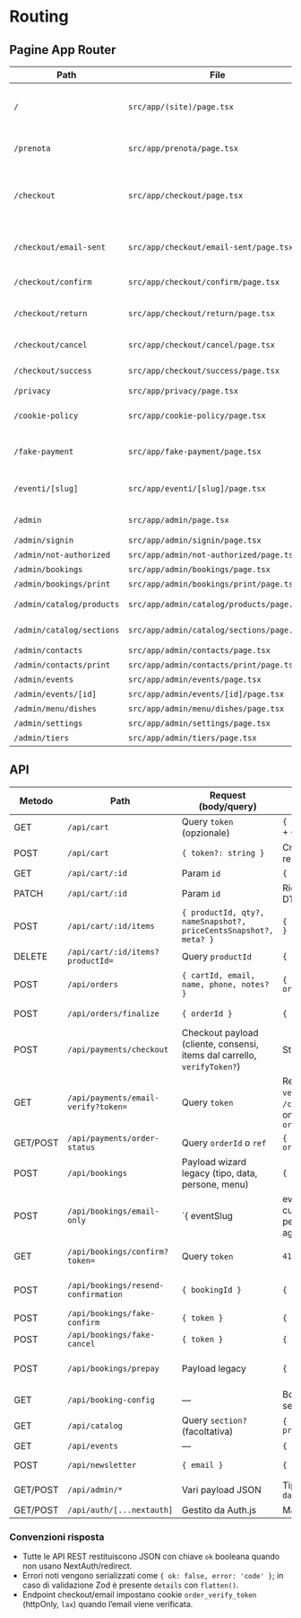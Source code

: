 # Routing

## Pagine App Router
| Path | File | Descrizione | Auth | Note |
| --- | --- | --- | --- | --- |
| `/` | `src/app/(site)/page.tsx` | Landing marketing con CTA prenotazione, sezione eventi, newsletter, mappa deferita | Pubblica | Layout dedicato `(site)/layout.tsx` con banner cookie |
| `/prenota` | `src/app/prenota/page.tsx` | Wizard legacy oppure catalogo+carrello in base a `NEXT_PUBLIC_CART_ENABLED` | Pubblica | Importa `BookingWizard`, `SectionAccordion`, `CartSidebar` |
| `/checkout` | `src/app/checkout/page.tsx` | Form checkout (email, recap carrello, consensi) + gestione stati verify/pagamento | Pubblica | Usa `useCart`, sessionStorage `order_verify_token`, redirect in base alla risposta API |
| `/checkout/email-sent` | `src/app/checkout/email-sent/page.tsx` | Conferma invio email, consente resend via `/api/bookings/resend-confirmation` | Pubblica | Gestisce stato UI e messaggi localizzati |
| `/checkout/confirm` | `src/app/checkout/confirm/page.tsx` | Reindirizzamento verso `/api/payments/email-verify` | Pubblica | Messaggio di attesa durante la conferma |
| `/checkout/return` | `src/app/checkout/return/page.tsx` | Poll `/api/payments/order-status` dopo redirect provider | Pubblica | Reindirizza a `/checkout/success` su esito `paid/completed` |
| `/checkout/cancel` | `src/app/checkout/cancel/page.tsx` | Messaggio di annullamento pagamento | Pubblica | Link rapido per tornare al carrello |
| `/checkout/success` | `src/app/checkout/success/page.tsx` | Messaggio conferma + ID ordine/booking | Pubblica | Chiama `useCart().clearCartToken()` |
| `/privacy` | `src/app/privacy/page.tsx` | Testo informativa privacy | Pubblica | |
| `/cookie-policy` | `src/app/cookie-policy/page.tsx` | Informativa cookie con versione da `NEXT_PUBLIC_POLICY_VERSION` | Pubblica | |
| `/fake-payment` | `src/app/fake-payment/page.tsx` | Simulatore pagamento (POST `/api/bookings/fake-confirm|fake-cancel`) | Pubblica | Usa query `token` |
| `/eventi/[slug]` | `src/app/eventi/[slug]/page.tsx` | Dettaglio evento + form prenotazione email-only | Pubblica | Richiede `DATABASE_URL`; fallback messaggio se assente |
| `/admin` | `src/app/admin/page.tsx` | Dashboard prenotazioni (statistiche + tabelle) | Admin | Protezione middleware + NextAuth |
| `/admin/signin` | `src/app/admin/signin/page.tsx` | Login magic link | Pubblica | Provider email NextAuth |
| `/admin/not-authorized` | `src/app/admin/not-authorized/page.tsx` | Messaggio whitelist fallita | Pubblica | |
| `/admin/bookings` | `src/app/admin/bookings/page.tsx` | Lista prenotazioni avanzata | Admin | Query Prisma server-side |
| `/admin/bookings/print` | `src/app/admin/bookings/print/page.tsx` | Layout stampa prenotazioni | Admin | |
| `/admin/catalog/products` | `src/app/admin/catalog/products/page.tsx` | CRUD prodotti (lista, form modale) | Admin | Usa client component per gestione toast |
| `/admin/catalog/sections` | `src/app/admin/catalog/sections/page.tsx` | Gestione sezioni e assegnazioni prodotto | Admin | Client component `SectionsPageClient` |
| `/admin/contacts` | `src/app/admin/contacts/page.tsx` | Gestione contatti lead | Admin | |
| `/admin/contacts/print` | `src/app/admin/contacts/print/page.tsx` | Stampa lead | Admin | |
| `/admin/events` | `src/app/admin/events/page.tsx` | Lista eventi calendario | Admin | |
| `/admin/events/[id]` | `src/app/admin/events/[id]/page.tsx` | Dettaglio evento | Admin | |
| `/admin/menu/dishes` | `src/app/admin/menu/dishes/page.tsx` | CRUD menu legacy | Admin | |
| `/admin/settings` | `src/app/admin/settings/page.tsx` | Config prenotazioni legacy | Admin | |
| `/admin/tiers` | `src/app/admin/tiers/page.tsx` | Gestione pacchetti legacy | Admin | |

## API
| Metodo | Path | Request (body/query) | Response principale | Errori noti |
| --- | --- | --- | --- | --- |
| GET | `/api/cart` | Query `token` (opzionale) | `{ ok: true, data: CartDTO }` + cookie `cart_token` | `404 cart_not_found` se token invalido |
| POST | `/api/cart` | `{ token?: string }` | Crea/riapre carrello, restituisce DTO | `500` su errore DB |
| GET | `/api/cart/:id` | Param `id` | `{ ok: true, data: CartDTO }` | `404 cart_not_found` |
| PATCH | `/api/cart/:id` | Param `id` | Ricalcola totale, restituisce DTO | `404 cart_not_found` |
| POST | `/api/cart/:id/items` | `{ productId, qty?, nameSnapshot?, priceCentsSnapshot?, meta? }` | `{ ok: true, data: CartItem }` | `400 validation_error`, `404 cart_not_found` |
| DELETE | `/api/cart/:id/items?productId=` | Query `productId` | `{ ok: true, data: null }` | `400 invalid_product` |
| POST | `/api/orders` | `{ cartId, email, name, phone, notes? }` | `{ ok: true, data: { orderId, status, … } }` | `400 invalid_payload`, `404 cart_not_found`, `400 cart_empty` |
| POST | `/api/orders/finalize` | `{ orderId }` | `{ ok: true, orderId }` | `400 missing_order`, `500 finalize_failed` |
| POST | `/api/payments/checkout` | Checkout payload (cliente, consensi, items dal carrello, `verifyToken?`) | Stati: `{ state: 'verify_sent' | 'confirmed' | 'paid_redirect', ... }` | `400 cart_not_found/cart_empty`, `500 verify_email_failed`, `500 server_error` |
| GET | `/api/payments/email-verify?token=` | Query `token` | Redirect `302` verso `/checkout?verified=1` o `/checkout/success` (email-only) + cookie `order_verify_token` | `400 Token non valido o scaduto` |
| GET/POST | `/api/payments/order-status` | Query `orderId` o `ref` | `{ ok: true, data: { status, orderId } }` | `404 order_not_found`, `500 status_error` |
| POST | `/api/bookings` | Payload wizard legacy (tipo, data, persone, menu) | `{ ok: true, bookingId }` | `400 Dati non validi`, `409 requiresPrepay`, `409 tier_unavailable` |
| POST | `/api/bookings/email-only` | `{ eventSlug|eventInstanceId, customer{name,email,phone}, people, notes?, agreePrivacy, agreeMarketing }` | `{ ok: true, bookingId, verificationToken }` | `400 event_slug_not_found`, `400 email_only_not_allowed`, `400 invalid_people`, `500 verify_email_failed` |
| GET | `/api/bookings/confirm?token=` | Query `token` | `410 deprecated_route` | Reindirizzare a `/api/payments/email-verify` |
| POST | `/api/bookings/resend-confirmation` | `{ bookingId }` | `{ ok: true }` | `400 invalid_payload`, `404 booking_not_found`, `429 rate_limited` |
| POST | `/api/bookings/fake-confirm` | `{ token }` | `{ ok: true, bookingId }` | `400 invalid_token` |
| POST | `/api/bookings/fake-cancel` | `{ token }` | `{ ok: true }` | `400 invalid_token` |
| POST | `/api/bookings/prepay` | Payload legacy | `{ ok: true, paymentUrl }` | Errori legacy (`requires_revolut_config`, ecc.) |
| GET | `/api/booking-config` | — | Booking config DTO (menu, settings, tiers) | `200` fallback default su errore |
| GET | `/api/catalog` | Query `section?` (facoltativa) | `{ sections: [...], products: [...] }` | `200` con array vuoti se nulla attivo |
| GET | `/api/events` | — | `{ events: [...] }` | `200` con lista vuota |
| POST | `/api/newsletter` | `{ email }` | `{ ok: true }` | `400 invalid_email`, `409 already_confirmed` |
| GET/POST | `/api/admin/*` | Vari payload JSON | Tipicamente `{ ok: true, data }` | `401`/`403` se non autenticato o email non in whitelist |
| GET/POST | `/api/auth/[...nextauth]` | Gestito da Auth.js | Magic link email | Errori standard NextAuth |

### Convenzioni risposta
- Tutte le API REST restituiscono JSON con chiave `ok` booleana quando non usano NextAuth/redirect.
- Errori noti vengono serializzati come `{ ok: false, error: 'code' }`; in caso di validazione Zod è presente `details` con `flatten()`.
- Endpoint checkout/email impostano cookie `order_verify_token` (httpOnly, `lax`) quando l’email viene verificata.
